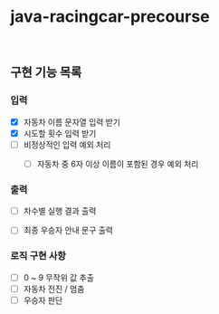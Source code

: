 # java-racingcar-precourse

<br>

## 구현 기능 목록


### 입력
- [X] 자동차 이름 문자열 입력 받기
- [X] 시도할 횟수 입력 받기
- [ ] 비정상적인 입력 예외 처리
    - [ ] 자동차 중 6자 이상 이름이 포함된 경우 예외 처리


### 출력
- [ ] 차수별 실행 결과 출력
- [ ] 최종 우승자 안내 문구 출력


### 로직 구현 사항
- [ ] 0 ~ 9 무작위 값 추출
- [ ] 자동차 전진 / 멈춤
- [ ] 우승자 판단